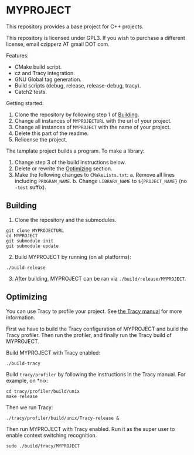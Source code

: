 # MYPROJECT

This repository provides a base project for C++ projects.

This repository is licensed under GPL3.  If you wish to
purchase a different license, email czipperz AT gmail DOT com.

Features:
* CMake build script.
* cz and Tracy integration.
* GNU Global tag generation.
* Build scripts (debug, release, release-debug, tracy).
* Catch2 tests.

Getting started:
1. Clone the repository by following step 1 of [Building](#Building).
2. Change all instances of `MYPROJECTURL` with the url of your project.
3. Change all instances of `MYPROJECT` with the name of your project.
4. Delete this part of the readme.
5. Relicense the project.

The template project builds a program.  To make a library:
1. Change step 3 of the build instructions below.
2. Delete or rewrite the [Optimizing](#Optimizing) section.
3. Make the following changes to `CMakeLists.txt`:
   a. Remove all lines including `PROGRAM_NAME`.
   b. Change `LIBRARY_NAME` to `${PROJECT_NAME}` (no `-test` suffix).

## Building

1. Clone the repository and the submodules.

```
git clone MYPROJECTURL
cd MYPROJECT
git submodule init
git submodule update
```

2. Build MYPROJECT by running (on all platforms):

```
./build-release
```

3. After building, MYPROJECT can be ran via `./build/release/MYPROJECT`.

## Optimizing

You can use Tracy to profile your project.  See [the Tracy manual] for more information.

[the Tracy manual]: https://bitbucket.com/wolfpld/tracy/downloads/tracy.pdf

First we have to build the Tracy configuration of MYPROJECT and build the Tracy
profiler.  Then run the profiler, and finally run the Tracy build of MYPROJECT.

Build MYPROJECT with Tracy enabled:
```
./build-tracy
```

Build `tracy/profiler` by following the instructions in the Tracy manual.  For example, on *nix:
```
cd tracy/profiler/build/unix
make release
```

Then we run Tracy:
```
./tracy/profiler/build/unix/Tracy-release &
```

Then run MYPROJECT with Tracy enabled.  Run it as the
super user to enable context switching recognition.
```
sudo ./build/tracy/MYPROJECT
```
